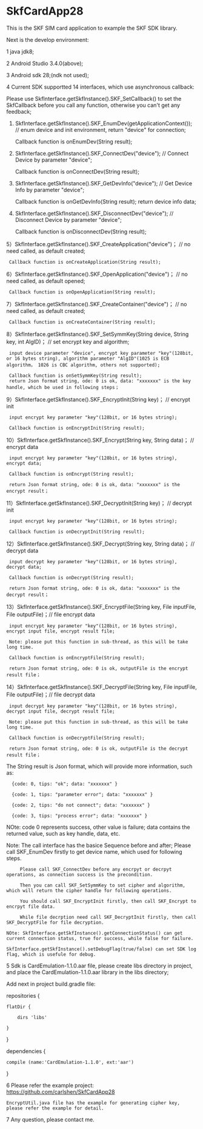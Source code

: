 # SkfCardApp28

This is the SKF SIM card application to example the SKF SDK library.

Next is the develop environment:

1 java jdk8;

2 Android Studio 3.4.0(above);

3 Android sdk 28;(ndk not used);

4 Current SDK supportted 14 interfaces, which use asynchronous callback:
  
  Please use SkfInterface.getSkfInstance().SKF_SetCallback() to set the SkfCallback before you call any function, otherwise you can't get any feedback;  

  1) SkfInterface.getSkfInstance().SKF_EnumDev(getApplicationContext()); // enum device and init environment, return "device" for connection;
  
     Callback function is onEnumDev(String result);
  
  2) SkfInterface.getSkfInstance().SKF_ConnectDev("device"); // Connect Device by parameter "device";
  
     Callback function is onConnectDev(String result);
  
  3) SkfInterface.getSkfInstance().SKF_GetDevInfo("device"); // Get Device Info by parameter "device";
  
     Callback function is onGetDevInfo(String result); return device info data;
  
  4) SkfInterface.getSkfInstance().SKF_DisconnectDev("device"); // Disconnect Device by parameter "device";

     Callback function is onDisconnectDev(String result);

  5）SkfInterface.getSkfInstance().SKF_CreateApplication("device")； // no need called, as default created;

     Callback function is onCreateApplication(String result);

  6）SkfInterface.getSkfInstance().SKF_OpenApplication("device")； // no need called, as default opened;

     Callback function is onOpenApplication(String result);

  7）SkfInterface.getSkfInstance().SKF_CreateContainer("device")； // no need called, as default created;

     Callback function is onCreateContainer(String result);

  8）SkfInterface.getSkfInstance().SKF_SetSymmKey(String device, String key, int AlgID)； // set encrypt key and algorithm;

     input device parameter "device", encrypt key parameter "key"(128bit, or 16 bytes string), algorithm parameter "AlgID"(1025 is ECB algorithm， 1026 is CBC algorithm, others not supported);

     Callback function is onSetSymmKey(String result);
	 return Json format string, ode: 0 is ok, data: "xxxxxxx" is the key handle, which be used in following steps；

  9）SkfInterface.getSkfInstance().SKF_EncryptInit(String key)；       // encrypt init

     input encrypt key parameter "key"(128bit, or 16 bytes string);

     Callback function is onEncryptInit(String result);

 10）SkfInterface.getSkfInstance().SKF_Encrypt(String key, String data)；  // encrypt data

     input encrypt key parameter "key"(128bit, or 16 bytes string), encrypt data;
  
     Callback function is onEncrypt(String result);

	 return Json format string, ode: 0 is ok, data: "xxxxxxx" is the encrypt result；

 11）SkfInterface.getSkfInstance().SKF_DecryptInit(String key)；    // decrypt init

     input encrypt key parameter "key"(128bit, or 16 bytes string);

     Callback function is onDecryptInit(String result);

 12）SkfInterface.getSkfInstance().SKF_Decrypt(String key, String data)； // decrypt data

     input decrypt key parameter "key"(128bit, or 16 bytes string), decrypt data;
  
     Callback function is onDecrypt(String result);

	 return Json format string, ode: 0 is ok, data: "xxxxxxx" is the decrypt result；

 13）SkfInterface.getSkfInstance().SKF_EncryptFile(String key, File inputFile, File outputFile)；// file encrypt data

     input encrypt key parameter "key"(128bit, or 16 bytes string), encrypt input file, encrypt result file;

     Note: please put this function in sub-thread, as this will be take long time.
  
     Callback function is onEncryptFile(String result);

	 return Json format string, ode: 0 is ok, outputFile is the encrypt result file；

 14）SkfInterface.getSkfInstance().SKF_DecryptFile(String key, File inputFile, File outputFile)；// file decrypt data

     input decrypt key parameter "key"(128bit, or 16 bytes string), decrypt input file, decrypt result file;

     Note: please put this function in sub-thread, as this will be take long time.

     Callback function is onDecryptFile(String result);

	 return Json format string, ode: 0 is ok, outputFile is the decrypt result file；

  The String result is Json format, which will provide more information, such as:       

      {code: 0, tips: "ok"; data: "xxxxxxx" }

      {code: 1, tips: "parameter error"; data: "xxxxxxx" }

      {code: 2, tips: "do not connect"; data: "xxxxxxx" }

      {code: 3, tips: "process error"; data: "xxxxxxx" }

  NOte:  code 0 represents success, other value is failure; data contains the returned value, such as key handle, data, etc.
  
  Note:  The call interface has the basice Sequence before and after; Please call SKF_EnumDev firstly to get device name, which used for following steps.
   
         Please call SKF_ConnectDev before any encrpyt or decrpyt operations, as connection success is the precondition.
		 
		 Then you can call SKF_SetSymmKey to set cipher and algorithm, which will return the cipher handle for following operations.
		 
		 You should call SKF_EncryptInit firstly, then call SKF_Encrypt to encrpyt file data.
		 
		 While file decrption need call SKF_DecryptInit firstly, then call SKF_DecryptFile for file decryption.		 
	
	NOte: SkfInterface.getSkfInstance().getConnectionStatus() can get current connection status, true for success, while false for failure.
	
	SkfInterface.getSkfInstance().setDebugFlag(true/false) can set SDK log flag, which is usefule for debug.


5 Sdk is CardEmulation-1.1.0.aar file, please create libs directory in project, and place the CardEmulation-1.1.0.aar library in the libs directory;

  Add next in project build.gradle file: 
  
repositories {

    flatDir {
	
        dirs 'libs'
		
    }

}

dependencies {

    compile (name:'CardEmulation-1.1.0', ext:'aar')

}

6 Please refer the example project: https://github.com/carlshen/SkfCardApp28

    EncryptUtil.java file has the example for generating cipher key, please refer the example for detail.


7 Any question, please contact me.


